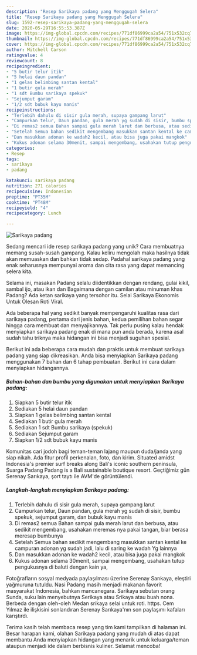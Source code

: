 ```yaml
---
description: "Resep Sarikaya padang yang Menggugah Selera"
title: "Resep Sarikaya padang yang Menggugah Selera"
slug: 1592-resep-sarikaya-padang-yang-menggugah-selera
date: 2020-05-29T16:55:53.387Z
image: https://img-global.cpcdn.com/recipes/771df86999ca2a54/751x532cq70/sarikaya-padang-foto-resep-utama.jpg
thumbnail: https://img-global.cpcdn.com/recipes/771df86999ca2a54/751x532cq70/sarikaya-padang-foto-resep-utama.jpg
cover: https://img-global.cpcdn.com/recipes/771df86999ca2a54/751x532cq70/sarikaya-padang-foto-resep-utama.jpg
author: Mitchell Carson
ratingvalue: 4
reviewcount: 8
recipeingredient:
- "5 butir telur itik"
- "5 helai daun pandan"
- "1 gelas belimbing santan kental"
- "1 butir gula merah"
- "1 sdt Bumbu sarikaya spekuk"
- "Sejumput garam"
- "1/2 sdt bubuk kayu manis"
recipeinstructions:
- "Terlebih dahulu di sisir gula merah, supaya gampang larut"
- "Campurkan telur, Daun pandan, gula merah yg sudah di sisir, bumbu spekuk, sejumput garam, dan bubuk kayu manis"
- "Di remas2 semua Bahan sampai gula merah larut dan berbusa, atau sedikit mengembang, usahakan meremas nya pakai tangan, biar berasa meresap bumbunya"
- "Setelah Semua bahan sedikit mengembang masukkan santan kental ke campuran adonan yg sudah jadi, lalu di saring ke wadah Yg lainnya"
- "Dan masukkan adonan ke wadah2 kecil, atau bisa juga pakai mangkok"
- "Kukus adonan selama 30menit, sampai mengembang, usahakan tutup pengukusnya di baluti dengan kain ya,"
categories:
- Resep
tags:
- sarikaya
- padang

katakunci: sarikaya padang 
nutrition: 271 calories
recipecuisine: Indonesian
preptime: "PT35M"
cooktime: "PT48M"
recipeyield: "4"
recipecategory: Lunch

---
```



![Sarikaya padang](https://img-global.cpcdn.com/recipes/771df86999ca2a54/751x532cq70/sarikaya-padang-foto-resep-utama.jpg)

Sedang mencari ide resep sarikaya padang yang unik? Cara membuatnya memang susah-susah gampang. Kalau keliru mengolah maka hasilnya tidak akan memuaskan dan bahkan tidak sedap. Padahal sarikaya padang yang enak seharusnya mempunyai aroma dan cita rasa yang dapat memancing selera kita.

Selama ini, masakan Padang selalu diidentikkan dengan rendang, gulai kikil, sambal ijo, atau ikan dan Bagaimana dengan camilan atau minuman khas Padang? Ada ketan sarikaya yang tersohor itu. Selai Sarikaya Ekonomis Untuk Olesan Roti Viral.

Ada beberapa hal yang sedikit banyak mempengaruhi kualitas rasa dari sarikaya padang, pertama dari jenis bahan, kedua pemilihan bahan segar hingga cara membuat dan menyajikannya. Tak perlu pusing kalau hendak menyiapkan sarikaya padang enak di mana pun anda berada, karena asal sudah tahu triknya maka hidangan ini bisa menjadi suguhan spesial.


Berikut ini ada beberapa cara mudah dan praktis untuk membuat sarikaya padang yang siap dikreasikan. Anda bisa menyiapkan Sarikaya padang menggunakan 7 bahan dan 6 tahap pembuatan. Berikut ini cara dalam menyiapkan hidangannya.

<!--inarticleads1-->

##### Bahan-bahan dan bumbu yang digunakan untuk menyiapkan Sarikaya padang:

1. Siapkan 5 butir telur itik
1. Sediakan 5 helai daun pandan
1. Siapkan 1 gelas belimbing santan kental
1. Sediakan 1 butir gula merah
1. Sediakan 1 sdt Bumbu sarikaya (spekuk)
1. Sediakan Sejumput garam
1. Siapkan 1/2 sdt bubuk kayu manis


Komunitas cari jodoh bagi teman-teman lajang maupun duda/janda yang siap nikah. Ada fitur profil perkenalan, foto, dan kirim. Situated amidst Indonesia&#39;s premier surf breaks along Bali&#39;s iconic southern peninsula, Suarga Padang Padang is a Bali sustainable boutique resort. Geçtiğimiz gün Serenay Sarıkaya, şort taytı ile AVM&#39;de görüntülendi. 

<!--inarticleads2-->

##### Langkah-langkah menyiapkan Sarikaya padang:

1. Terlebih dahulu di sisir gula merah, supaya gampang larut
1. Campurkan telur, Daun pandan, gula merah yg sudah di sisir, bumbu spekuk, sejumput garam, dan bubuk kayu manis
1. Di remas2 semua Bahan sampai gula merah larut dan berbusa, atau sedikit mengembang, usahakan meremas nya pakai tangan, biar berasa meresap bumbunya
1. Setelah Semua bahan sedikit mengembang masukkan santan kental ke campuran adonan yg sudah jadi, lalu di saring ke wadah Yg lainnya
1. Dan masukkan adonan ke wadah2 kecil, atau bisa juga pakai mangkok
1. Kukus adonan selama 30menit, sampai mengembang, usahakan tutup pengukusnya di baluti dengan kain ya,


Fotoğrafların sosyal medyada paylaşılması üzerine Serenay Sarıkaya, eleştiri yağmuruna tutuldu. Nasi Padang masih menjadi makanan favorit masyarakat Indonesia, bahkan mancanegara. Sarikaya sebutan orang Sunda, suku lain menyebutnya Serikaya atau Srikaya atau buah nona. Berbeda dengan oleh-oleh Medan srikaya selai untuk roti. https. Cem Yılmaz ile ilişkisini sonlandıran Serenay Sarıkaya&#39;nın son paylaşımı kafaları karıştırdı. 

Terima kasih telah membaca resep yang tim kami tampilkan di halaman ini. Besar harapan kami, olahan Sarikaya padang yang mudah di atas dapat membantu Anda menyiapkan hidangan yang menarik untuk keluarga/teman ataupun menjadi ide dalam berbisnis kuliner. Selamat mencoba!

